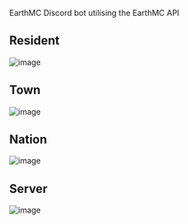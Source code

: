 EarthMC Discord bot utilising the EarthMC API

## Resident
![image](https://github.com/Fruitloopins/Plunkten/assets/49851457/16dc1748-9ed9-4445-892d-f53d5b43e961)

## Town
![image](https://github.com/Fruitloopins/Plunkten/assets/49851457/babe0cef-91b1-40eb-9080-dd8dca0146af)

## Nation
![image](https://github.com/Fruitloopins/Plunkten/assets/49851457/0f65833c-99a5-4c96-88ce-c7bf11c27267)

## Server
![image](https://github.com/Fruitloopins/Plunkten/assets/49851457/7a07af00-1757-4425-8467-d0c47b44fe25)
